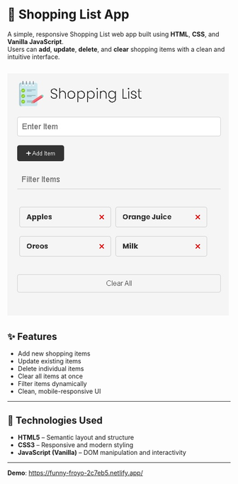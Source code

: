 # 🛒 Shopping List App

A simple, responsive Shopping List web app built using **HTML**, **CSS**, and **Vanilla JavaScript**.  
Users can **add**, **update**, **delete**, and **clear** shopping items with a clean and intuitive interface.

![Shopping List Screenshot](assets/ss.jpg)
---

## ✨ Features

- Add new shopping items
- Update existing items
- Delete individual items
- Clear all items at once
- Filter items dynamically
- Clean, mobile-responsive UI

---

## 🚀 Technologies Used

- **HTML5** – Semantic layout and structure  
- **CSS3** – Responsive and modern styling  
- **JavaScript (Vanilla)** – DOM manipulation and interactivity

---
**Demo**: https://funny-froyo-2c7eb5.netlify.app/
